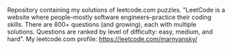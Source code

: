 Repository containing my solutions of leetcode.com puzzles.
"LeetCode is a website where people–mostly software engineers–practice their coding skills.
There are 800+ questions (and growing), each with multiple solutions.
Questions are ranked by level of difficulty: easy, medium, and hard".
My leetcode.com profile: https://leetcode.com/marnyansky/